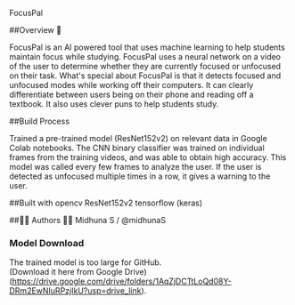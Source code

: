 FocusPal

##Overview 📝

FocusPal is an AI powered tool that uses machine learning to help students maintain focus while studying. FocusPal uses a neural network on a video of the user to determine whether they are currently focused or unfocused on their task. What's special about FocusPal is that it detects focused and unfocused modes while working off their computers. It can clearly differentiate between users being on their phone and reading off a textbook. It also uses clever puns to help students study.

##Build Process

Trained a pre-trained model (ResNet152v2) on relevant data in Google Colab notebooks. The CNN binary classifier was trained on individual frames from the training videos, and was able to obtain high accuracy. This model was called every few frames to analyze the user. If the user is detected as unfocused multiple times in a row, it gives a warning to the user.


##Built with
opencv
ResNet152v2
tensorflow (keras)

##🧑‍💻 Authors 🧑‍💻
Midhuna S / @midhunaS


### Model Download
The trained model is too large for GitHub.  
(Download it here from Google Drive)(https://drive.google.com/drive/folders/1AqZjDCTtLoQd08Y-DRm2EwNIuRPzjIkU?usp=drive_link).
